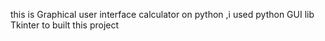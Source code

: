 this is Graphical user interface calculator on python ,i used python GUI lib Tkinter to built this project
